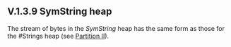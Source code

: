 ## V.1.3.9 SymString heap

The stream of bytes in the _SymString_ heap has the same form as those for the #Strings heap (see [Partition II](ii.24.2.3-strings-heap.md)).
